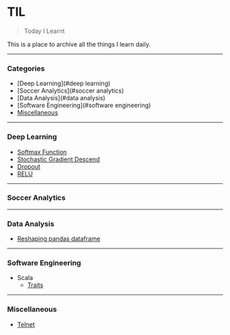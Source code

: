# TIL
> Today I Learnt

This is a place to archive all the things I learn daily.

---

### Categories

* [Deep Learning](#deep learning)
* [Soccer Analytics](#soccer analytics)
* [Data Analysis](#data analysis)
* [Software Engineering](#software engineering)
* [Miscellaneous](#miscellaneous)

---

### Deep Learning

- [Softmax Function](DeepLearning/softmax.md)
- [Stochastic Gradient Descend](DeepLearning/sgd.md)
- [Dropout](DeepLearning/dropout.md)
- [RELU](DeepLearning/relu.md)

---

### Soccer Analytics

---

### Data Analysis

- [Reshaping pandas dataframe](DataAnalysis/ReshapingInPandas.ipynb)

---

### Software Engineering

- Scala
    * [Traits](SoftwareEngineering/Scala/traits.md)

---

### Miscellaneous

- [Telnet](Miscellaneous/misc.md)
